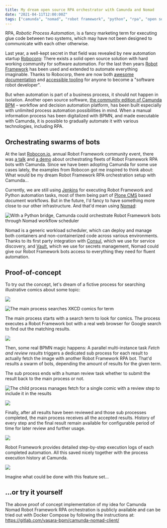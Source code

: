 ```yaml
---
title: My dream open source RPA orchestrator with Camunda and Nomad
date: "2021-04-11T12:00:00Z"
tags: ["camunda", "nomad", "robot framework", "python", "rpa", "open source"]
---
```


RPA, *Robotic Process Automation*, is a fancy marketing term for executing glue code between two systems, which may have not been designed to communicate with each other otherwise.

Last year, a well-kept secret in that field was revealed by new automation startup [Robocorp](https://robocorp.com): There exists a solid open source solution with hard working community for software automation. For the last then years [Robot Framework](https://robotframework.org) has been used and extended to automate everything imaginable. Thanks to Robocorp, there are now both [awesome documentation](https://robocorp.com/docs/) and [accessible tooling](https://robocorp.com/products/) for anyone to become a "software robot developer".

But when automation is part of a business process, it should not happen in isolation. Another open source software, [the community edition of Camunda BPM](https://camunda.com/download/) – workflow and decision automation platform, has been built especially with unlimited process automation possibilities in mind. When a manual information process has been digitalized with BPMN, and made executable with Camunda, it is possible to gradually automate it with various technologies, including RPA.


Orchestrating swarms of bots
----------------------------

At the last [Robocon.io](https://robocon.io/), annual Robot Framework community event, there was [a talk](https://robocon.io/#robotframework-camunda-library:-orchestrating-robotic-tasks-with-camunda) and [a demo](https://github.com/TheProjectAurora/camunda-robotframework-demo/) about orchestrating fleets of Robot Framework RPA bots with Camunda. Since we have been adopting Camunda for some use cases lately, the examples from Robocon got me inspired to think about: What would be my dream Robot Framework RPA orchestration setup with Camunda...

Currently, we are still using [Jenkins](https://www.jenkins.io/) for executing Robot Framework and Python automation tasks, most of them being part of [Plone CMS](https://plone.com/) based document workflows. But in the future, I'd fancy to have something more close to our other infrastructure. And that'd mean using [Nomad](https://www.nomadproject.io/):

![With a Python bridge, Camunda could orchestrate Robot Framework bots through Nomad workflow scheduler](concept.png)

Nomad is a generic workload scheduler, which can deploy and manage both containers and non-containerized code across various environments. Thanks to its first party integration with [Consul](https://www.consul.io/), which we use for service discovery, and [Vault](https://www.vaultproject.io/), which we use for secrets management, Nomad could give our Robot Framework bots access to everything they need for fluent automation.


Proof-of-concept
----------------

To try out the concept, let's dream of a fictive process for searching illustrative comics about some topic:

![](start-process.png)

![The main process searches XKCD comics for term](xkcd-search.png)

The main process starts with a search term to look for comics. The process executes a Robot Framework bot with a real web browser for Google search to find out the matching results.

![](nomad.png)

Then, some real BPMN magic happens: A parallel multi-instance task *Fetch and review results* triggers a dedicated sub process for each result to actually fetch the image with another Robot Framework RPA bot. That'd results a swarm of bots, depending the amount of results for the given term.

The sub process ends with a human review task whether to submit the result back to the main process or not.

![The child process manages fetch for a single comic with a review step to include it in the results](xkcd-fetch-review.png)

![](tasklist.png)

Finally, after all results have been reviewed and those sub processes completed, the main process receives all the accepted results. History of every step and the final result remain available for configurable period of time for later review and further usage.

![](variables.png)

Robot Framework provides detailed step-by-step execution logs of each completed automation. All this saved nicely together with the process execution history at Camunda.

![](log.png)

Imagine what could be done with this feature set…

…or try it yourself
-------------------

The above proof of concept implementation of my idea for Camunda Nomad Robot Framework RPA orchestration is publicly available and can be tried out with Docker Compose by following the instructions at: https://gitlab.com/vasara-bpm/camunda-nomad-client/
